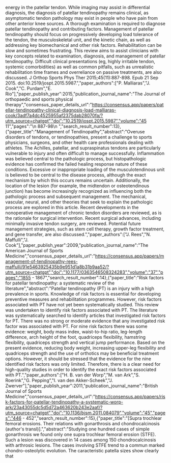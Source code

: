 energy in the patellar tendon. While imaging may assist in differential diagnosis, the diagnosis of patellar tendinopathy remains clinical, as asymptomatic tendon pathology may exist in people who have pain from other anterior knee sources. A thorough examination is required to diagnose patellar tendinopathy and contributing factors. Management of patellar tendinopathy should focus on progressively developing load tolerance of the tendon, the musculoskeletal unit, and the kinetic chain, as well as addressing key biomechanical and other risk factors. Rehabilitation can be slow and sometimes frustrating. This review aims to assist clinicians with key concepts related to examination, diagnosis, and management of patellar tendinopathy. Difficult clinical presentations (eg, highly irritable tendon, systemic comorbidities) as well as common pitfalls, such as unrealistic rehabilitation time frames and overreliance on passive treatments, are also discussed. J Orthop Sports Phys Ther 2015;45(11):887-898. Epub 21 Sep 2015. doi:10.2519/jospt.2015.5987.","paper_authors":["P. Malliaras","J. Cook","C. Purdam","E. Rio"],"paper_publish_year":2015,"publication_journal_name":"The Journal of orthopaedic and sports physical therapy","consensus_paper_details_url":"https://consensus.app/papers/patellar-tendinopathy-clinical-diagnosis-load-malliaras-cook/3adf7a4dc4525955af2375dab28070fa/?utm_source=chatgpt","doi":"10.2519/jospt.2015.5987","volume":"45 11","pages":"\n 887-98\n ","search_result_number":13},{"paper_title":"Management of Tendinopathy","abstract":"Overuse disorders of tendons, or tendinopathies, present a challenge to sports physicians, surgeons, and other health care professionals dealing with athletes. The Achilles, patellar, and supraspinatus tendons are particularly vulnerable to injury and often difficult to manage successfully. Inflammation was believed central to the pathologic process, but histopathologic evidence has confirmed the failed healing response nature of these conditions. Excessive or inappropriate loading of the musculotendinous unit is believed to be central to the disease process, although the exact mechanism by which this occurs remains uncertain. Additionally, the location of the lesion (for example, the midtendon or osteotendinous junction) has become increasingly recognized as influencing both the pathologic process and subsequent management. The mechanical, vascular, neural, and other theories that seek to explain the pathologic process are explored in this article. Recent developments in the nonoperative management of chronic tendon disorders are reviewed, as is the rationale for surgical intervention. Recent surgical advances, including minimally invasive tendon surgery, are reviewed. Potential future management strategies, such as stem cell therapy, growth factor treatment, and gene transfer, are also discussed.","paper_authors":["J. Rees","N. Maffulli","J. Cook"],"paper_publish_year":2009,"publication_journal_name":"The American Journal of Sports Medicine","consensus_paper_details_url":"https://consensus.app/papers/management-of-tendinopathy-rees-maffulli/91e5463925435b9e951d1a8b31b9aa52/?utm_source=chatgpt","doi":"10.1177/0363546508324283","volume":"37","pages":"1855 - 1867","search_result_number":14},{"paper_title":"Risk factors for patellar tendinopathy: a systematic review of the literature","abstract":"Patellar tendinopathy (PT) is an injury with a high prevalence in sports. Knowledge of risk factors is essential for developing preventive measures and rehabilitation programmes. However, risk factors associated with PT have not yet been systematically studied. This review was undertaken to identify risk factors associated with PT. The literature was systematically searched to identify articles that investigated risk factors for PT. There was no strong or moderate evidence that any investigated risk factor was associated with PT. For nine risk factors there was some evidence: weight, body mass index, waist-to-hip ratio, leg-length difference, arch height of the foot, quadriceps flexibility, hamstring flexibility, quadriceps strength and vertical jump performance. Based on the present evidence, reducing body weight, increasing upper-leg flexibility and quadriceps strength and the use of orthotics may be beneficial treatment options. However, it should be stressed that the evidence for the nine identified risk factors was only limited. Therefore, there is a clear need for high-quality studies in order to identify the exact risk factors associated with PT.","paper_authors":["H. B. van der Worp","M. van Ark","S. Roerink","G. Pepping","I. van den Akker-Scheek","J. Zwerver"],"paper_publish_year":2011,"publication_journal_name":"British Journal of Sports Medicine","consensus_paper_details_url":"https://consensus.app/papers/risk-factors-for-patellar-tendinopathy-a-systematic-worp-ark/23a43055dc5d5d72a463620b243e2aaf/?utm_source=chatgpt","doi":"10.1136/bjsm.2011.084079","volume":"45","pages":"446 - 452","search_result_number":15},{"paper_title":"[Supra trochlear femoral erosions. Their relations with gonarthrosis and chondrocalcinosis (author's transl)].","abstract":"Studying one hundred cases of simple gonarthrosis we found only one supra trochlear femoral erosion (STFE). Such a lesion was discovered in 14 cases among 150 chondrocalcinosis with arthrosic lesions. The cases involving STFE trend to a commun marked chondro-osteolytic evolution. The caracteristic patella sizes show clearly that
